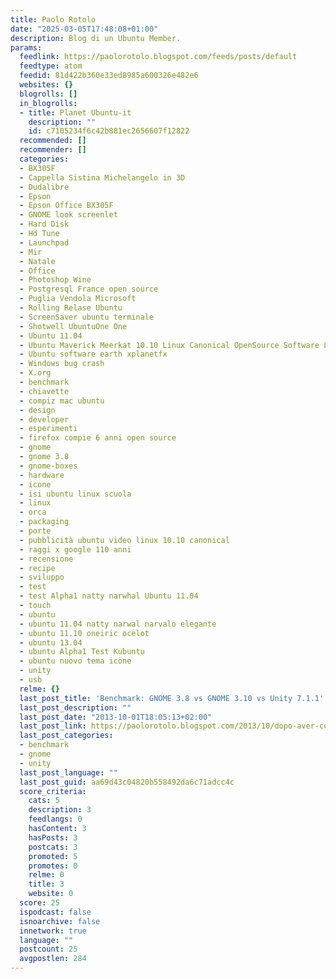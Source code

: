 ```yaml
---
title: Paolo Rotolo
date: "2025-03-05T17:48:08+01:00"
description: Blog di un Ubuntu Member.
params:
  feedlink: https://paolorotolo.blogspot.com/feeds/posts/default
  feedtype: atom
  feedid: 81d422b360e33ed8985a600326e482e6
  websites: {}
  blogrolls: []
  in_blogrolls:
  - title: Planet Ubuntu-it
    description: ""
    id: c7105234f6c42b881ec2656607f12822
  recommended: []
  recommender: []
  categories:
  - BX305F
  - Cappella Sistina Michelangelo in 3D
  - Dudalibre
  - Epson
  - Epson Office BX305F
  - GNOME look screenlet
  - Hard Disk
  - Hd Tune
  - Launchpad
  - Mir
  - Natale
  - Office
  - Photoshop Wine
  - Postgresql France open source
  - Puglia Vendola Microsoft
  - Rolling Relase Ubuntu
  - ScreenSaver ubuntu terminale
  - Shotwell UbuntuOne One
  - Ubuntu 11.04
  - Ubuntu Maverick Meerkat 10.10 Linux Canonical OpenSource Software Libero
  - Ubuntu software earth xplanetfx
  - Windows bug crash
  - X.org
  - benchmark
  - chiavette
  - compiz mac ubuntu
  - design
  - developer
  - esperimenti
  - firefox compie 6 anni open source
  - gnome
  - gnome 3.8
  - gnome-boxes
  - hardware
  - icone
  - isi ubuntu linux scuola
  - linux
  - orca
  - packaging
  - porte
  - pubblicità ubuntu video linux 10.10 canonical
  - raggi x google 110 anni
  - recensione
  - recipe
  - sviluppo
  - test
  - test Alpha1 natty narwhal Ubuntu 11.04
  - touch
  - ubuntu
  - ubuntu 11.04 natty narwal narvalo elegante
  - ubuntu 11.10 oneiric ocelot
  - ubuntu 13.04
  - ubuntu Alpha1 Test Kubuntu
  - ubuntu nuovo tema icone
  - unity
  - usb
  relme: {}
  last_post_title: 'Benchmark: GNOME 3.8 vs GNOME 3.10 vs Unity 7.1.1'
  last_post_description: ""
  last_post_date: "2013-10-01T18:05:13+02:00"
  last_post_link: https://paolorotolo.blogspot.com/2013/10/dopo-aver-confrontato-gnome-3.html
  last_post_categories:
  - benchmark
  - gnome
  - unity
  last_post_language: ""
  last_post_guid: aa69d43c04820b558492da6c71adcc4c
  score_criteria:
    cats: 5
    description: 3
    feedlangs: 0
    hasContent: 3
    hasPosts: 3
    postcats: 3
    promoted: 5
    promotes: 0
    relme: 0
    title: 3
    website: 0
  score: 25
  ispodcast: false
  isnoarchive: false
  innetwork: true
  language: ""
  postcount: 25
  avgpostlen: 284
---
```

